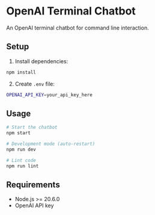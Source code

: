 # OpenAI Terminal Chatbot

An OpenAI terminal chatbot for command line interaction.

## Setup

1. Install dependencies:
```bash
npm install
```

2. Create `.env` file:
```bash
OPENAI_API_KEY=your_api_key_here
```

## Usage

```bash
# Start the chatbot
npm start

# Development mode (auto-restart)
npm run dev

# Lint code
npm run lint
```

## Requirements

- Node.js >= 20.6.0
- OpenAI API key